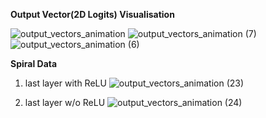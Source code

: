 __Output Vector(2D Logits) Visualisation__

![output_vectors_animation](https://github.com/maheshyadav007/random_experiements/assets/32334380/e9cc876b-bfff-4214-9978-54d9ab112ec3)
![output_vectors_animation (7)](https://github.com/maheshyadav007/random_experiements/assets/32334380/d2f198e2-6489-41cc-aee2-483505c7cc58)
![output_vectors_animation (6)](https://github.com/maheshyadav007/random_experiements/assets/32334380/633b1b24-6e3c-4fbe-945d-f187cf8904ea)

__Spiral Data__

1. last layer with ReLU
![output_vectors_animation (23)](https://github.com/maheshyadav007/random_experiements/assets/32334380/32827cdc-b350-4eec-8e8c-7a487203f8e7)

2. last layer w/o ReLU
![output_vectors_animation (24)](https://github.com/maheshyadav007/random_experiements/assets/32334380/79ad4c82-2865-4020-823e-fe226cbcd74a)
